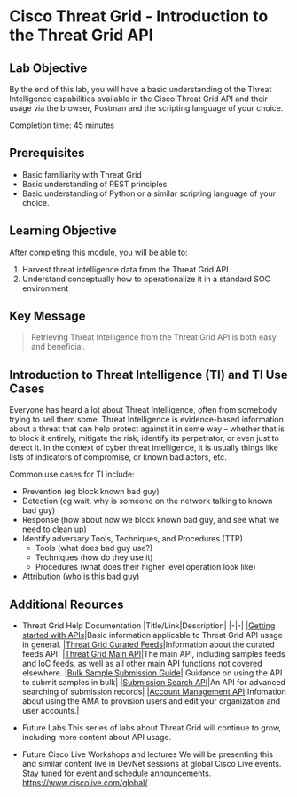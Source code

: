 # Cisco Threat Grid - Introduction to the Threat Grid API

## Lab Objective

By the end of this lab, you will have a basic understanding of the Threat Intelligence capabilities available in the Cisco Threat Grid API and their usage via the browser, Postman and the scripting language of your choice.

Completion time: 45 minutes

## Prerequisites
-   Basic familiarity with Threat Grid
-   Basic understanding of REST principles
-   Basic understanding of Python or a similar scripting language of your choice.

## Learning Objective
After completing this module, you will be able to:
1.  Harvest threat intelligence data from the Threat Grid API
2.  Understand conceptually how to operationalize it in a standard SOC environment

## Key Message

> Retrieving Threat Intelligence from the Threat Grid API is both easy and beneficial.

## Introduction to Threat Intelligence (TI) and TI Use Cases
Everyone has heard a lot about Threat Intelligence, often from somebody trying to sell them some. Threat Intelligence is evidence-based information about a threat that can help protect against it in some way – whether that is to block it entirely, mitigate the risk, identify its perpetrator, or even just to detect it. In the context of cyber threat intelligence, it is usually things like lists of indicators of compromise, or known bad actors, etc.

Common use cases for TI include:

-   Prevention (eg block known bad guy)
-   Detection (eg wait, why is someone on the network talking to known bad guy)
-   Response (how about now we block known bad guy, and see what we need to clean up)
-   Identify adversary Tools, Techniques, and Procedures (TTP)
    -  Tools (what does bad guy use?)
    -  Techniques (how do they use it)
    -  Procedures (what does their higher level operation look like)
-   Attribution (who is this bad guy)


## Additional Reources

- Threat Grid Help Documentation
|Title/Link|Description|
|-|-|
|[Getting started with APIs](https://panacea.threatgrid.com/mask/#/doc/main/api-getting-started.html)|Basic information applicable to Threat Grid API usage in general.
|[Threat Grid Curated Feeds](https://panacea.threatgrid.com/mask/#/doc/main/feeds.html)|Information about the curated feeds API|
|[Threat Grid Main API](https://panacea.threatgrid.com/mask/#/doc/main/api.html)|The main API, including samples feeds and IoC feeds, as well as all other main API functions not covered elsewhere.
|[Bulk Sample Submission Guide](https://panacea.threatgrid.com/mask/#/doc/main/bulk_sample_submission.html)| Guidance on using the API to submit samples in bulk|
|[Submission Search API](https://panacea.threatgrid.com/mask/#/doc/main/search.html)|An API for advanced searching of submission records|
|[Account Management API](https://panacea.threatgrid.com/mask/#/doc/main/account-management-api.html)|Infomation about using the AMA to provision users and edit your organization and user accounts.|

- Future Labs
This series of labs about Threat Grid will continue to grow, including more content about API usage.

- Future Cisco Live Workshops and lectures
We will be presenting this and similar content live in DevNet sessions at global Cisco Live events. Stay tuned for event and schedule announcements.
<https://www.ciscolive.com/global/>

